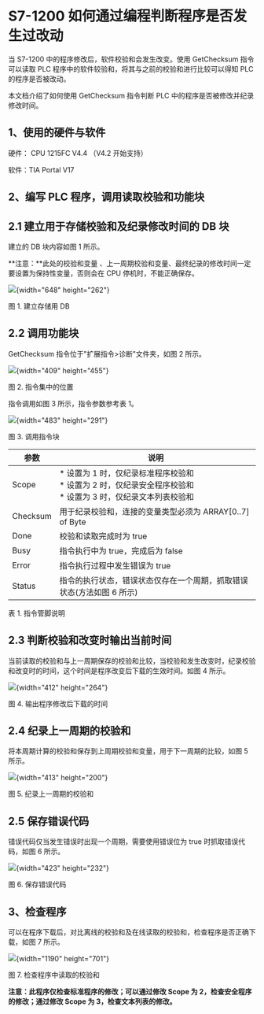 # S7-1200 如何通过编程判断程序是否发生过改动

当 S7-1200 中的程序修改后，软件校验和会发生改变。使用 GetChecksum
指令可以读取 PLC 程序中的软件较验和，将其与之前的校验和进行比较可以得知
PLC 的程序是否被改动。

本文档介绍了如何使用 GetChecksum 指令判断 PLC
中的程序是否被修改并纪录修改时间。

## 1、使用的硬件与软件

硬件： CPU 1215FC V4.4 （V4.2 开始支持）

软件：TIA Portal V17

## 2、编写 PLC 程序，调用读取校验和功能块

## 2.1 建立用于存储校验和及纪录修改时间的 DB 块

建立的 DB 块内容如图 1 所示。

**注意：**此处的校验和变量
、上一周期校验和变量、最终纪录的修改时间一定要设置为保持性变量，否则会在
CPU 停机时，不能正确保存。

![](images/02-01.png){width="648" height="262"}

图 1. 建立存储用 DB

## 2.2 调用功能块

GetChecksum 指令位于"扩展指令\>诊断"文件夹，如图 2 所示。

![](images/02-02.png){width="409" height="455"}

图 2. 指令集中的位置

指令调用如图 3 所示，指令参数参考表 1。

![](images/02-03.png){width="483" height="291"}

图 3. 调用指令块

| 参数  | 说明  |
| --- | --- |
| Scope | * 设置为 1 时，仅纪录标准程序校验和<br>* 设置为 2 时，仅纪录安全程序校验和<br>* 设置为 3 时，仅纪录文本列表校验和 |
| Checksum | 用于纪录校验和，连接的变量类型必须为 ARRAY\[0..7\] of Byte |
| Done | 校验和读取完成时为 true |
| Busy | 指令执行中为 true，完成后为 false |
| Error | 指令执行过程中发生错误为 true |
| Status | 指令的执行状态，错误状态仅存在一个周期，抓取错误状态(方法如图 6 所示) |

表 1. 指令管脚说明

## 2.3 判断校验和改变时输出当前时间

当前读取的校验和与上一周期保存的校验和比较，当校验和发生改变时，纪录校验和改变时的时间，这个时间是程序改变后下载的生效时间。如图
4 所示。

![](images/02-04.png){width="412" height="264"}

图 4. 输出程序修改后下载的时间

## 2.4 纪录上一周期的校验和

将本周期计算的校验和保存到上周期校验和变量，用于下一周期的比较，如图 5
所示。

![](images/02-05.png){width="413" height="200"}

图 5. 纪录上一周期的校验和

## 2.5 保存错误代码

错误代码仅当发生错误时出现一个周期，需要使用错误位为 true
时抓取错误代码，如图 6 所示。

![](images/02-06.png){width="423" height="232"}

图 6. 保存错误代码

## 3、检查程序

可以在程序下载后，对比离线的校验和及在线读取的校验和，检查程序是否正确下载，如图
7 所示。

![](images/02-07.png){width="1190" height="701"}

图 7. 检查程序中读取的校验和

**注意：此程序仅检查标准程序的修改；可以通过修改 Scope 为
2，检查安全程序的修改；通过修改 Scope 为 3，检查文本列表的修改。**
